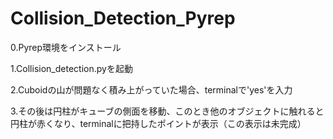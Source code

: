 # Collision_Detection_Pyrep

0.Pyrep環境をインストール 

1.Collision_detection.pyを起動

2.Cuboidの山が問題なく積み上がっていた場合、terminalで'yes'を入力

3.その後は円柱がキューブの側面を移動、このとき他のオブジェクトに触れると円柱が赤くなり、terminalに把持したポイントが表示（この表示は未完成）
